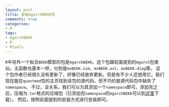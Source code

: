 ```yaml
---
layout: post
title: 安装mgarchBEKK包
comments: true
categories:
- R
tags:
- mgarchBEKK
- R
- Rtools
---
```


`R`中另外一个拟合`BEKK`模型的包是`mgarchBEKK`。这个包跟前面提到的`mgarch`包类似。主函数也基本一样，分别是`mvBEKK.sim`、`mvBEKK.est`、`mvBEKK.diag`等。
这个包作者已经很久没有更新了，好像已经放弃更新。但是有不少人还想用它。我们现在能在`quantmod`包的主页找到该包的源代码，但不巧的是源代码包中缺失了`namespace`。
不过，没关系，我们可以为其添加一个`namespace`即可。添加完之后，压缩为`.tar`格式的压缩包（已添加完`namespace`的`mgarchBEKK`可以到[这里](https://github.com/dengyishuo/dengyishuo.github.com/blob/master/media/mgarchBEKK.tar)下载）。
然后，按照前面提到的安装方式进行安装即可。



